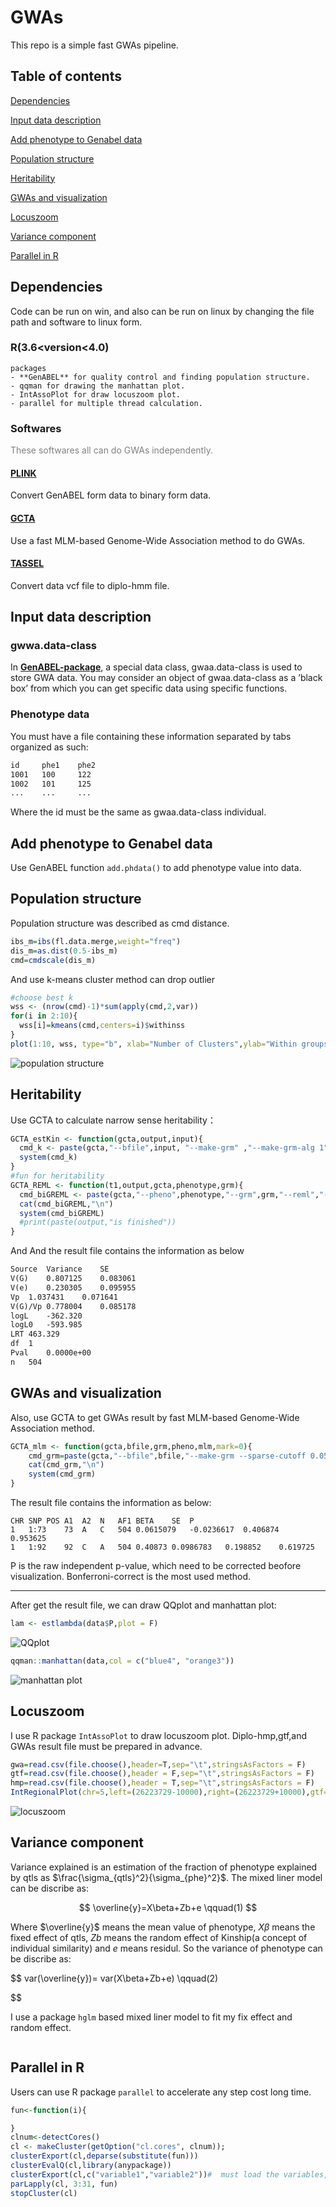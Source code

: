# GWAs
This repo is a simple fast GWAs pipeline.
## Table of contents
[Dependencies](#1)

[Input data description](#2)

[Add phenotype to Genabel data](#3)

[Population structure](#4)

[Heritability](#5)

[GWAs and visualization](#6)

[Locuszoom](#7)

[Variance component](#9)

[Parallel in R](#8)


## <h2 id="1">Dependencies</h2>
Code can be run on win, and also can be run on linux by changing the file path and software to linux form.
### R(3.6<version<4.0)
    packages
    - **GenABEL** for quality control and finding population structure.
    - qqman for drawing the manhattan plot.
    - IntAssoPlot for draw locuszoom plot.
    - parallel for multiple thread calculation.
### Softwares
<font color=gray>These softwares all can do GWAs independently.</font>
#### [PLINK](https://www.cog-genomics.org/plink/)
Convert GenABEL form data to binary form data.
#### [GCTA](https://yanglab.westlake.edu.cn/software/gcta/#fastGWA)
Use a fast MLM-based Genome-Wide Association method to do GWAs.
#### [TASSEL](https://tassel.bitbucket.io/)
Convert data vcf file to diplo-hmm file.

## <h2 id ="2">Input data description</h2>
### gwwa.data-class
In [**GenABEL-package**](https://github.com/HanYu-me/GWAs/blob/main/GenABEL-tutorial.pdf), a special data class, gwaa.data-class is used to store GWA data. You may consider an object of gwaa.data-class as a ’black box’ from which
you can get specific data using specific functions.
### Phenotype data
 You must have a file containing these information separated by tabs organized as such:
 ```txt
 id     phe1    phe2
 1001   100     122
 1002   101     125
 ...    ...     ...

 ```
 Where the id must be the same as gwaa.data-class individual.

## <h2 id="3">Add phenotype to Genabel data</h2>
Use GenABEL function `add.phdata()` to add phenotype value into data.
## <h2 id="4">Population structure</h2>
Population structure was described as cmd distance.
```R
ibs_m=ibs(fl.data.merge,weight="freq")
dis_m=as.dist(0.5-ibs_m)
cmd=cmdscale(dis_m)
```
And use k-means cluster method can drop outlier
```R
#choose best k
wss <- (nrow(cmd)-1)*sum(apply(cmd,2,var))
for(i in 2:10){
  wss[i]=kmeans(cmd,centers=i)$withinss  
}
plot(1:10, wss, type="b", xlab="Number of Clusters",ylab="Within groups sum of squares")
```
![population structure](imgs/k-means_population_structure.png)
## <h2 id="5">Heritability</h2>
Use GCTA to calculate narrow sense heritability：
```R
GCTA_estKin <- function(gcta,output,input){
  cmd_k <- paste(gcta,"--bfile",input, "--make-grm" ,"--make-grm-alg 1","--out",output,sep=" ")
  system(cmd_k)
}
#fun for heritability
GCTA_REML <- function(t1,output,gcta,phenotype,grm){
  cmd_biGREML <- paste(gcta,"--pheno",phenotype,"--grm",grm,"--reml","--mpheno",t1, "--out",output,sep=" ")
  cat(cmd_biGREML,"\n")
  system(cmd_biGREML)
  #print(paste(output,"is finished"))
}
```
And And the result file contains the information as below
```txt
Source	Variance	SE
V(G)	0.807125	0.083061
V(e)	0.230305	0.095955
Vp	1.037431	0.071641
V(G)/Vp	0.778004	0.085178
logL	-362.320
logL0	-593.985
LRT	463.329
df	1
Pval	0.0000e+00
n	504
```
## <h2 id="6">GWAs and visualization</h2>
Also, use GCTA to get GWAs result by fast MLM-based Genome-Wide Association method.
```R
GCTA_mlm <- function(gcta,bfile,grm,pheno,mlm,mark=0){
    cmd_grm=paste(gcta,"--bfile",bfile,"--make-grm --sparse-cutoff 0.05 --thread-num 10 --out",grm,sep=" ")
    cat(cmd_grm,"\n")
    system(cmd_grm)
}
```
The result file contains the information as below:
```
CHR	SNP	POS	A1	A2	N	AF1	BETA	SE	P
1	1:73	73	A	C	504	0.0615079	-0.0236617	0.406874	0.953625
1	1:92	92	C	A	504	0.40873	0.0986783	0.198852	0.619725
```
P is the raw independent p-value, which need to be corrected beofore  visualization. Bonferroni-correct is the most used method.

***
After get the result file, we can draw QQplot and manhattan plot:
```R
lam <- estlambda(data$P,plot = F) 
```
![QQplot](imgs/qqplot.png)
```R
qqman::manhattan(data,col = c("blue4", "orange3"))
```
![manhattan plot](imgs/manhattan.png)

## <h2 id="7">Locuszoom</h2>
I use R package `IntAssoPlot` to draw locuszoom plot. Diplo-hmp,gtf,and GWAs result file must be prepared in advance.
```R
gwa=read.csv(file.choose(),header=T,sep="\t",stringsAsFactors = F)
gtf=read.csv(file.choose(),header = F,sep="\t",stringsAsFactors = F)
hmp=read.csv(file.choose(),header = T,sep="\t",stringsAsFactors = F) 
IntRegionalPlot(chr=5,left=(26223729-10000),right=(26223729+10000),gtf=gtf,association=gwa,hapmap=hmp,hapmap_ld=hmp,threshold=5,leadsnp_size=2,label_gene_name = TRUE,marker2label = marker,marker2label_angle = 0,marker2label_size = 3)
```
![locuszoom](imgs/locuazoom.png)

## <h2 id="9">Variance component</h2>
Variance explained is an estimation of the fraction of phenotype explained by qtls as $\frac{\sigma_{qtls}^2}{\sigma_{phe}^2}$. The mixed liner model can be discribe as:

$$
\overline{y}=X\beta+Zb+e \qquad(1)
$$

Where $\overline{y}$ means the mean value of phenotype, $X\beta$ means the fixed effect of qtls, $Zb$ means the random effect of Kinship(a concept of individual similarity) and $e$ means residul. So the variance of phenotype can be discribe as:

$$
var(\overline{y})= var(X\beta+Zb+e) \qquad(2)

$$

I use a package `hglm` based mixed liner model to fit my fix effect and random effect. 
```R

```

## <h2 id="8">Parallel in R</h2>
Users can use R package `parallel` to accelerate any step cost long time.
```R
fun<-function(i){

}
clnum<-detectCores()
cl <- makeCluster(getOption("cl.cores", clnum));
clusterExport(cl,deparse(substitute(fun)))
clusterEvalQ(cl,library(anypackage))
clusterExport(cl,c("variable1","variable2"))#  must load the variables, that the function will used.
parLapply(cl, 3:31, fun)
stopCluster(cl)
```